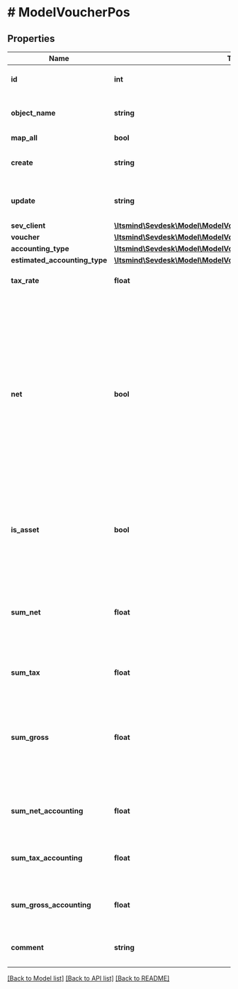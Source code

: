 # # ModelVoucherPos

## Properties

Name | Type | Description | Notes
------------ | ------------- | ------------- | -------------
**id** | **int** | The voucher position id | [optional] [readonly]
**object_name** | **string** | The voucher position object name |
**map_all** | **bool** |  |
**create** | **string** | Date of voucher position creation | [optional] [readonly]
**update** | **string** | Date of last voucher position update | [optional] [readonly]
**sev_client** | [**\Itsmind\Sevdesk\Model\ModelVoucherPosSevClient**](ModelVoucherPosSevClient.md) |  | [optional]
**voucher** | [**\Itsmind\Sevdesk\Model\ModelVoucherPosVoucher**](ModelVoucherPosVoucher.md) |  |
**accounting_type** | [**\Itsmind\Sevdesk\Model\ModelVoucherPosAccountingType**](ModelVoucherPosAccountingType.md) |  |
**estimated_accounting_type** | [**\Itsmind\Sevdesk\Model\ModelVoucherPosEstimatedAccountingType**](ModelVoucherPosEstimatedAccountingType.md) |  | [optional]
**tax_rate** | **float** | Tax rate of the voucher position. |
**net** | **bool** | Determines whether &#39;sumNet&#39; or &#39;sumGross&#39; is regarded.&lt;br&gt;       If both are not given, &#39;sum&#39; is regarded and treated as net or gross depending on &#39;net&#39;.   All positions must be either net or gross, a mixture of the two is not possible. |
**is_asset** | **bool** | Determines whether position is regarded as an asset which can be depreciated. | [optional]
**sum_net** | **float** | Net sum of the voucher position.&lt;br&gt;      Only regarded if &#39;net&#39; is &#39;true&#39;, otherwise its readOnly. |
**sum_tax** | **float** | Tax sum of the voucher position. | [optional] [readonly]
**sum_gross** | **float** | Gross sum of the voucher position.&lt;br&gt;      Only regarded if &#39;net&#39; is &#39;false&#39;, otherwise its readOnly. |
**sum_net_accounting** | **float** | Net accounting sum. Is equal to sumNet. | [optional] [readonly]
**sum_tax_accounting** | **float** | Tax accounting sum. Is equal to sumTax. | [optional] [readonly]
**sum_gross_accounting** | **float** | Gross accounting sum. Is equal to sumGross. | [optional] [readonly]
**comment** | **string** | Comment for the voucher position. | [optional]

[[Back to Model list]](../../README.md#models) [[Back to API list]](../../README.md#endpoints) [[Back to README]](../../README.md)
